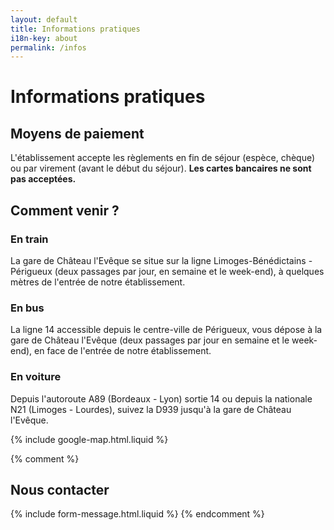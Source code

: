 ```yaml
---
layout: default
title: Informations pratiques
i18n-key: about
permalink: /infos
---
```

# Informations pratiques

## Moyens de paiement

L'établissement accepte les règlements en fin de séjour (espèce, chèque) ou par virement (avant le début du séjour). **Les cartes bancaires ne sont pas acceptées.**

## Comment venir ?

### En train

La gare de Château l'Evêque se situe sur la ligne Limoges-Bénédictains - Périgueux (deux passages par jour, en semaine et le week-end), à quelques mètres de l'entrée de notre établissement.

### En bus

La ligne 14 accessible depuis le centre-ville de Périgueux, vous dépose à la gare de Château l'Evêque (deux passages par jour en semaine et le week-end), en face de l'entrée de notre établissement.

### En voiture

Depuis l'autoroute A89 (Bordeaux - Lyon) sortie 14 ou depuis la nationale N21 (Limoges - Lourdes), suivez la D939 jusqu'à la gare de Château l'Evêque.

{% include google-map.html.liquid %}

{% comment %}
## Nous contacter

{% include form-message.html.liquid %}
{% endcomment %}
